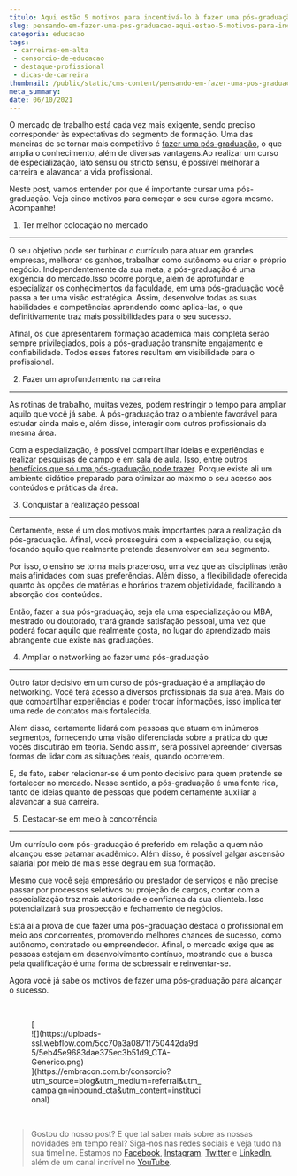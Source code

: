 ```yaml
---
titulo: Aqui estão 5 motivos para incentivá-lo à fazer uma pós-graduação.
slug: pensando-em-fazer-uma-pos-graduacao-aqui-estao-5-motivos-para-incentiva-lo
categoria: educacao
tags:
 - carreiras-em-alta
 - consorcio-de-educacao
 - destaque-profissional
 - dicas-de-carreira
thumbnail: /public/static/cms-content/pensando-em-fazer-uma-pos-graduacao-aqui-estao-5-motivos-para-incentiva-lo.jpg
meta_summary: 
date: 06/10/2021
---
```

O mercado de trabalho está cada vez mais exigente, sendo preciso corresponder às expectativas do segmento de formação. Uma das maneiras de se tornar mais competitivo é [fazer uma pós-graduação](https://www.embracon.com.br/blog/segunda-graduacao-ou-pos-graduacao-qual-e-a-melhor-opcao), o que amplia o conhecimento, além de diversas vantagens.Ao realizar um curso de especialização, lato sensu ou stricto sensu, é possível melhorar a carreira e alavancar a vida profissional.

Neste post, vamos entender por que é importante cursar uma pós-graduação. Veja cinco motivos para começar o seu curso agora mesmo. Acompanhe!

1. Ter melhor colocação no mercado
----------------------------------

O seu objetivo pode ser turbinar o currículo para atuar em grandes empresas, melhorar os ganhos, trabalhar como autônomo ou criar o próprio negócio. Independentemente da sua meta, a pós-graduação é uma exigência do mercado.Isso ocorre porque, além de aprofundar e especializar os conhecimentos da faculdade, em uma pós-graduação você passa a ter uma visão estratégica. Assim, desenvolve todas as suas habilidades e competências aprendendo como aplicá-las, o que definitivamente traz mais possibilidades para o seu sucesso.

Afinal, os que apresentarem formação acadêmica mais completa serão sempre privilegiados, pois a pós-graduação transmite engajamento e confiabilidade. Todos esses fatores resultam em visibilidade para o profissional.

2. Fazer um aprofundamento na carreira
--------------------------------------

As rotinas de trabalho, muitas vezes, podem restringir o tempo para ampliar aquilo que você já sabe. A pós-graduação traz o ambiente favorável para estudar ainda mais e, além disso, interagir com outros profissionais da mesma área.

Com a especialização, é possível compartilhar ideias e experiências e realizar pesquisas de campo e em sala de aula. Isso, entre outros [benefícios que só uma pós-graduação pode trazer](https://www.embracon.com.br/blog/confira-5-beneficios-de-fazer-um-consorcio-para-pos-graduacao). Porque existe ali um ambiente didático preparado para otimizar ao máximo o seu acesso aos conteúdos e práticas da área.

3. Conquistar a realização pessoal
----------------------------------

Certamente, esse é um dos motivos mais importantes para a realização da pós-graduação. Afinal, você prosseguirá com a especialização, ou seja, focando aquilo que realmente pretende desenvolver em seu segmento.

Por isso, o ensino se torna mais prazeroso, uma vez que as disciplinas terão mais afinidades com suas preferências. Além disso, a flexibilidade oferecida quanto às opções de matérias e horários trazem objetividade, facilitando a absorção dos conteúdos.

Então, fazer a sua pós-graduação, seja ela uma especialização ou MBA, mestrado ou doutorado, trará grande satisfação pessoal, uma vez que poderá focar aquilo que realmente gosta, no lugar do aprendizado mais abrangente que existe nas graduações.

4. Ampliar o networking ao fazer uma pós-graduação
--------------------------------------------------

Outro fator decisivo em um curso de pós-graduação é a ampliação do networking. Você terá acesso a diversos profissionais da sua área. Mais do que compartilhar experiências e poder trocar informações, isso implica ter uma rede de contatos mais fortalecida.

Além disso, certamente lidará com pessoas que atuam em inúmeros segmentos, fornecendo uma visão diferenciada sobre a prática do que vocês discutirão em teoria. Sendo assim, será possível apreender diversas formas de lidar com as situações reais, quando ocorrerem.

E, de fato, saber relacionar-se é um ponto decisivo para quem pretende se fortalecer no mercado. Nesse sentido, a pós-graduação é uma fonte rica, tanto de ideias quanto de pessoas que podem certamente auxiliar a alavancar a sua carreira.

5. Destacar-se em meio à concorrência
-------------------------------------

Um currículo com pós-graduação é preferido em relação a quem não alcançou esse patamar acadêmico. Além disso, é possível galgar ascensão salarial por meio de mais esse degrau em sua formação.

Mesmo que você seja empresário ou prestador de serviços e não precise passar por processos seletivos ou projeção de cargos, contar com a especialização traz mais autoridade e confiança da sua clientela. Isso potencializará sua prospecção e fechamento de negócios.

Está aí a prova de que fazer uma pós-graduação destaca o profissional em meio aos concorrentes, promovendo melhores chances de sucesso, como autônomo, contratado ou empreendedor. Afinal, o mercado exige que as pessoas estejam em desenvolvimento contínuo, mostrando que a busca pela qualificação é uma forma de sobressair e reinventar-se.

Agora você já sabe os motivos de fazer uma pós-graduação para alcançar o sucesso.

‍

<figure class="w-richtext-figure-type-image w-richtext-align-center" style="max-width:310px">[<div>![](https://uploads-ssl.webflow.com/5cc70a3a0871f750442da9d5/5eb45e9683dae375ec3b51d9_CTA-Generico.png)</div>](https://embracon.com.br/consorcio?utm_source=blog&utm_medium=referral&utm_campaign=inbound_cta&utm_content=institucional)</figure>‍

> Gostou do nosso post? E que tal saber mais sobre as nossas novidades em tempo real? Siga-nos nas redes sociais e veja tudo na sua timeline. Estamos no [Facebook](https://www.facebook.com/embracon/), [Instagram](https://www.instagram.com/embraconoficial/), [Twitter](https://twitter.com/embracon) e [LinkedIn](https://www.linkedin.com/company/1018875/), além de um canal incrível no [YouTube](https://www.youtube.com/channel/UCL-Y0mv9zc73Iek48NLUBzQ).

‍
